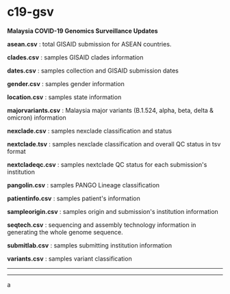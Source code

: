 # c19-gsv
<b>Malaysia COVID-19 Genomics Surveillance Updates</b>

<b>asean.csv</b> : total GISAID submission for ASEAN countries.

<b>clades.csv</b> : samples GISAID clades information

<b>dates.csv</b> : samples collection and GISAID submission dates

<b>gender.csv</b> : samples gender information

<b>location.csv</b> : samples state information

<b>majorvariants.csv</b> : Malaysia major variants (B.1.524, alpha, beta, delta & omicron) information

<b>nexclade.csv</b> : samples nexclade classification and status

<b>nextclade.tsv</b> : samples nexclade classification and overall QC status in tsv format

<b>nextcladeqc.csv</b> : samples nextclade QC status for each submission's institution

<b>pangolin.csv</b> : samples PANGO Lineage classification

<b>patientinfo.csv</b> : samples patient's information

<b>sampleorigin.csv</b> : samples origin and submission's institution information

<b>seqtech.csv</b> : sequencing and assembly technology information in generating the whole genome sequence.

<b>submitlab.csv</b> : samples submitting institution information

<b>variants.csv</b> : samples variant classification

------------------------------------
------------------------------------
a

